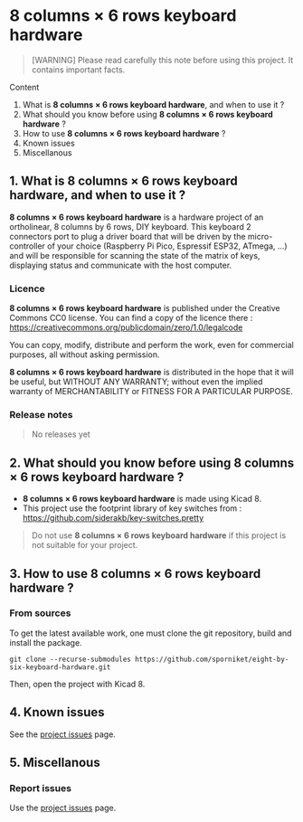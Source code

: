 # 8 columns × 6 rows keyboard hardware

> [WARNING] Please read carefully this note before using this project. It contains important facts.

Content

1. What is **8 columns × 6 rows keyboard hardware**, and when to use it ?
2. What should you know before using **8 columns × 6 rows keyboard hardware** ?
3. How to use **8 columns × 6 rows keyboard hardware** ?
4. Known issues
5. Miscellanous

## 1. What is **8 columns × 6 rows keyboard hardware**, and when to use it ?

**8 columns × 6 rows keyboard hardware** is a hardware project of an ortholinear, 8 columns by 6 rows, DIY keyboard. This keyboard 2 connectors port to plug a driver board that will be driven by the micro-controller of your choice (Raspberry Pi Pico, Espressif ESP32, ATmega, ...) and will be responsible for scanning the state of the matrix of keys, displaying status and communicate with the host computer.


### Licence

**8 columns × 6 rows keyboard hardware** is published under the Creative Commons CC0 license. You can find a copy of the licence there : https://creativecommons.org/publicdomain/zero/1.0/legalcode

You can copy, modify, distribute and perform the work, even for commercial purposes, all without asking permission.

**8 columns × 6 rows keyboard hardware** is distributed in the hope that it will be useful, but WITHOUT ANY WARRANTY; without even the implied warranty of MERCHANTABILITY or FITNESS FOR A PARTICULAR PURPOSE.

### Release notes

> No releases yet

## 2. What should you know before using **8 columns × 6 rows keyboard hardware** ?

* **8 columns × 6 rows keyboard hardware** is made using Kicad 8.
* This project use the footprint library of key switches from : https://github.com/siderakb/key-switches.pretty

> Do not use **8 columns × 6 rows keyboard hardware** if this project is not suitable for your project.

## 3. How to use **8 columns × 6 rows keyboard hardware** ?

### From sources

To get the latest available work, one must clone the git repository, build and install the package.

	git clone --recurse-submodules https://github.com/sporniket/eight-by-six-keyboard-hardware.git

Then, open the project with Kicad 8.

## 4. Known issues
See the [project issues](https://github.com/sporniket/eight-by-six-keyboard-hardware/issues) page.

## 5. Miscellanous

### Report issues
Use the [project issues](https://github.com/sporniket/eight-by-six-keyboard-hardware/issues) page.
